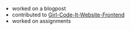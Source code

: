- worked on a blogpost
- contributed to [Girl-Code-It-Website-Frontend](https://github.com/Girl-Code-It/Girl-Code-It-Website-Frontend/pull/87)
- worked on assignments
